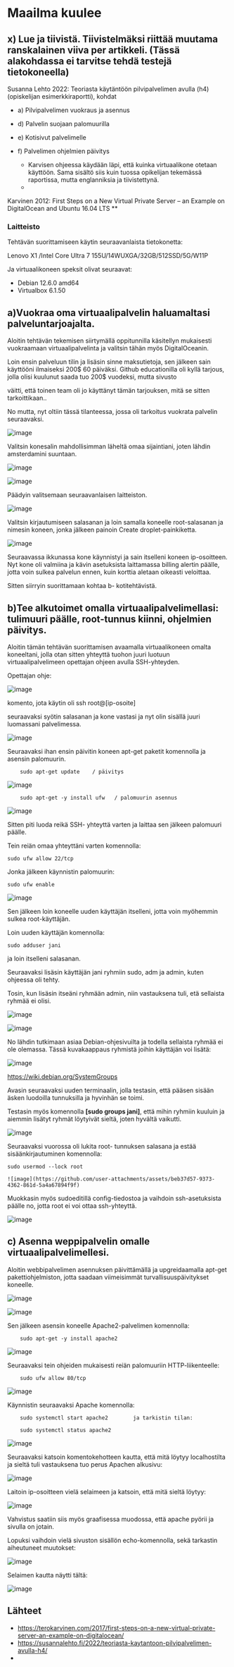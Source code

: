 # Maailma kuulee #


## x) Lue ja tiivistä. Tiivistelmäksi riittää muutama ranskalainen viiva per artikkeli. (Tässä alakohdassa ei tarvitse tehdä testejä tietokoneella)
Susanna Lehto 2022: Teoriasta käytäntöön pilvipalvelimen avulla (h4) (opiskelijan esimerkkiraportti), kohdat
- a) Pilvipalvelimen vuokraus ja asennus
- d) Palvelin suojaan palomuurilla
- e) Kotisivut palvelimelle
- f) Palvelimen ohjelmien päivitys

  - Karvisen ohjeessa käydään läpi, että kuinka virtuaalikone otetaan käyttöön. Sama sisältö siis kuin tuossa opikelijan tekemässä raportissa, mutta englanniksia ja tiivistettynä.
  - 
Karvinen 2012: First Steps on a New Virtual Private Server – an Example on DigitalOcean and Ubuntu 16.04 LTS **

### Laitteisto 

Tehtävän suorittamiseen käytin seuraavanlaista tietokonetta: 

Lenovo X1 /Intel Core Ultra 7 155U/14WUXGA/32GB/512SSD/5G/W11P

Ja virtuaalikoneen speksit olivat seuraavat: 
-	Debian 12.6.0 amd64
-	Virtualbox 6.1.50

## a)Vuokraa oma virtuaalipalvelin haluamaltasi palveluntarjoajalta. ##

Aloitin tehtävän tekemisen  siirtymällä oppitunnilla käsitellyn mukaisesti vuokraamaan virtuaalipalvelinta ja valitsin tähän myös DigitalOceanin.

Loin ensin palveluun tilin ja lisäsin sinne maksutietoja, sen jälkeen sain käyttööni ilmaiseksi 200$ 60 päiväksi. Github educationilla oli kyllä tarjous, jolla olisi kuulunut saada tuo 200$ vuodeksi, mutta sivusto

väitti, että toinen team oli jo käyttänyt tämän tarjouksen, mitä se sitten tarkoittikaan..

No mutta, nyt oltiin tässä tilanteessa, jossa oli tarkoitus vuokrata palvelin seuraavaksi.

![image](https://github.com/user-attachments/assets/bc7caa52-5490-41ef-ae40-2f2cf0b06879)

Valitsin konesalin mahdollisimman läheltä omaa sijaintiani, joten lähdin amsterdamini suuntaan.

![image](https://github.com/user-attachments/assets/66b1aa09-5b52-443f-a285-5bbd190da371)

![image](https://github.com/user-attachments/assets/bcdadd0f-8344-4497-9434-4de64eaf7350)

Päädyin valitsemaan seuraavanlaisen laitteiston.

![image](https://github.com/user-attachments/assets/e9a0ced0-9537-4898-b8cc-33f652dd59a9)

Valitsin kirjautumiseen salasanan ja loin samalla koneelle root-salasanan ja nimesin koneen, jonka jälkeen painoin Create droplet-painkiketta.

![image](https://github.com/user-attachments/assets/eea49b8e-7101-4161-a9aa-a0895cde6d5b)

Seuraavassa ikkunassa kone käynnistyi ja sain itselleni koneen ip-osoitteen. Nyt kone oli valmiina ja kävin asetuksista laittamassa billing alertin päälle, jotta voin sulkea palvelun ennen, kuin korttia aletaan oikeasti veloittaa.


Sitten siirryin suorittamaan kohtaa b- kotitehtävistä.


## b)Tee alkutoimet omalla virtuaalipalvelimellasi: tulimuuri päälle, root-tunnus kiinni, ohjelmien päivitys. ##

Aloitin tämän tehtävän suorittamisen avaamalla virtuaalikoneen omalta koneeltani, jolla otan sitten yhteyttä tuohon juuri luotuun virtuaalipalvelimeen opettajan ohjeen avulla SSH-yhteyden.

Opettajan ohje:

![image](https://github.com/user-attachments/assets/1769f141-4690-4459-a068-3b73ab07d76a)


komento, jota käytin oli
        ssh root@[ip-osoite] 

seuraavaksi syötin salasanan ja kone vastasi ja nyt olin sisällä juuri luomassani palvelimessa.

![image](https://github.com/user-attachments/assets/79041b61-a617-4142-9254-163ad13949da)

Seuraavaksi ihan ensin päivitin koneen apt-get paketit komennolla ja asensin palomuurin.

        sudo apt-get update    / päivitys

![image](https://github.com/user-attachments/assets/794529b7-e3c7-47b3-8f68-281871e804be)


        sudo apt-get -y install ufw   / palomuurin asennus

![image](https://github.com/user-attachments/assets/57432dcf-e857-4b95-9096-cc41f96592b8)


Sitten piti luoda reikä SSH- yhteyttä varten ja laittaa sen jälkeen palomuuri päälle. 

Tein reiän omaa yhteyttäni varten komennolla:

    sudo ufw allow 22/tcp

Jonka jälkeen käynnistin palomuurin:

    sudo ufw enable

![image](https://github.com/user-attachments/assets/99c5f8a1-659c-490c-95c5-4d3524101739)

Sen jälkeen loin koneelle uuden käyttäjän itselleni, jotta voin myöhemmin sulkea root-käyttäjän.

Loin uuden käyttäjän komennolla:

    sudo adduser jani

ja loin itselleni salasanan.

Seuraavaksi lisäsin käyttäjän jani ryhmiin sudo, adm ja admin, kuten ohjeessa oli tehty.

Tosin, kun lisäsin itseäni ryhmään admin, niin vastauksena tuli, etä sellaista ryhmää ei olisi.

![image](https://github.com/user-attachments/assets/ab865cd3-875c-4670-829d-8d5a20c37d2f)

![image](https://github.com/user-attachments/assets/a64cf2cf-d174-4a89-8418-a933fc20f15a)

No lähdin tutkimaan asiaa Debian-ohjesivuilta ja todella sellaista ryhmää ei ole olemassa. Tässä kuvakaappaus ryhmistä joihin käyttäjän voi lisätä:

![image](https://github.com/user-attachments/assets/07f58ab1-6fe3-4308-801b-598a39a593ce)

  https://wiki.debian.org/SystemGroups

  
Avasin seuraavaksi uuden terminaalin, jolla testasin, että pääsen sisään äsken luodoilla tunnuksilla ja hyvinhän se toimi.

Testasin myös komennolla **[sudo groups jani]**, että mihin ryhmiin kuuluin ja aiemmin lisätyt ryhmät löytyivät sieltä, joten hyvältä vaikutti.

![image](https://github.com/user-attachments/assets/31afe767-e825-455c-bffe-a35c06eabcb5)

Seuraavaksi vuorossa oli lukita root- tunnuksen salasana ja estää sisäänkirjautuminen komennolla:

    sudo usermod --lock root

    ![image](https://github.com/user-attachments/assets/beb37d57-9373-4362-861d-5a4a67894f9f)

Muokkasin myös sudoeditillä config-tiedostoa ja vaihdoin ssh-asetuksista päälle no, jotta root ei voi ottaa ssh-yhteyttä.

![image](https://github.com/user-attachments/assets/486991a2-a1b4-44a2-99f2-952026d79e80)



## c) Asenna weppipalvelin omalle virtuaalipalvelimellesi. ##

Aloitin webbipalvelimen asennuksen päivittämällä ja upgreidaamalla apt-get pakettiohjelmiston, jotta saadaan viimeisimmät turvallisuuspäivitykset koneelle.

![image](https://github.com/user-attachments/assets/bdb9abbc-b563-4cec-a24b-7312a5e73ef5)

![image](https://github.com/user-attachments/assets/49906e4d-73ac-41a0-aace-a87d737f2e32)

Sen jälkeen asensin koneelle Apache2-palvelimen komennolla:

        sudo apt-get -y install apache2

  ![image](https://github.com/user-attachments/assets/6b180611-f33e-4be9-ba53-8aeea7bb828b)

Seuraavaksi tein ohjeiden mukaisesti reiän palomuuriin HTTP-liikenteelle:

        sudo ufw allow 80/tcp

![image](https://github.com/user-attachments/assets/79e52b0f-b7a1-4ba4-9244-660e3beba2f6)

Käynnistin seuraavaksi Apache komennolla:

        sudo systemctl start apache2        ja tarkistin tilan:

        sudo systemctl status apache2

![image](https://github.com/user-attachments/assets/f4b5448e-55a3-47cf-baa6-f11c6e70dc42)

Seuraavaksi katsoin komentokehotteen kautta, että mitä löytyy localhostilta ja sieltä tuli vastauksena tuo perus Apachen alkusivu:

![image](https://github.com/user-attachments/assets/5328cc46-ca13-478f-b2ad-2b00671b05f1)

Laitoin ip-osoitteen vielä selaimeen ja katsoin, että mitä sieltä löytyy:

![image](https://github.com/user-attachments/assets/47ed0de7-0306-4e44-a521-3f21eda838c6)

Vahvistus saatiin siis myös graafisessa muodossa, että apache pyörii ja sivulla on jotain.

Lopuksi vaihdoin vielä sivuston sisällön echo-komennolla, sekä tarkastin aiheutuneet muutokset:

![image](https://github.com/user-attachments/assets/70dd96fd-aee6-45b9-883e-b18ee0111c8a)

Selaimen kautta näytti tältä:

![image](https://github.com/user-attachments/assets/436218d7-556e-42a4-95ec-ee289fca4c98)



## Lähteet ##

- https://terokarvinen.com/2017/first-steps-on-a-new-virtual-private-server-an-example-on-digitalocean/
- https://susannalehto.fi/2022/teoriasta-kaytantoon-pilvipalvelimen-avulla-h4/
- 







